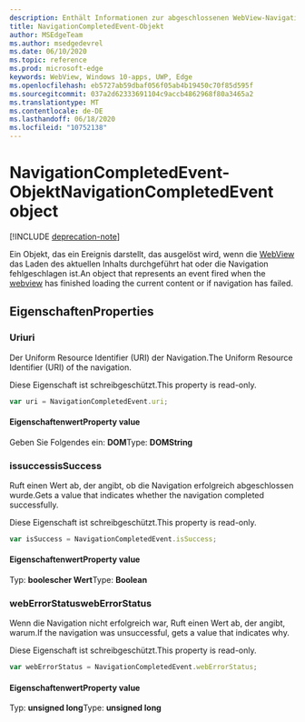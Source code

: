 ```yaml
---
description: Enthält Informationen zur abgeschlossenen WebView-Navigation
title: NavigationCompletedEvent-Objekt
author: MSEdgeTeam
ms.author: msedgedevrel
ms.date: 06/10/2020
ms.topic: reference
ms.prod: microsoft-edge
keywords: WebView, Windows 10-apps, UWP, Edge
ms.openlocfilehash: eb5727ab59dbaf056f05ab4b19450c70f85d595f
ms.sourcegitcommit: 037a2d62333691104c9accb4862968f80a3465a2
ms.translationtype: MT
ms.contentlocale: de-DE
ms.lasthandoff: 06/18/2020
ms.locfileid: "10752138"
---
```

# <span data-ttu-id="404b0-104">NavigationCompletedEvent-Objekt</span><span class="sxs-lookup"><span data-stu-id="404b0-104">NavigationCompletedEvent object</span></span>  

[!INCLUDE [deprecation-note](../includes/deprecation-note.md)]  

<span data-ttu-id="404b0-105">Ein Objekt, das ein Ereignis darstellt, das ausgelöst wird, wenn die [WebView](../webview.md) das Laden des aktuellen Inhalts durchgeführt hat oder die Navigation fehlgeschlagen ist.</span><span class="sxs-lookup"><span data-stu-id="404b0-105">An object that represents an event fired when the [webview](../webview.md) has finished loading the current content or if navigation has failed.</span></span>  

## <span data-ttu-id="404b0-106">Eigenschaften</span><span class="sxs-lookup"><span data-stu-id="404b0-106">Properties</span></span>  

### <span data-ttu-id="404b0-107">Uri</span><span class="sxs-lookup"><span data-stu-id="404b0-107">uri</span></span>  

<span data-ttu-id="404b0-108">Der Uniform Resource Identifier (URI) der Navigation.</span><span class="sxs-lookup"><span data-stu-id="404b0-108">The Uniform Resource Identifier (URI) of the navigation.</span></span>  

<span data-ttu-id="404b0-109">Diese Eigenschaft ist schreibgeschützt.</span><span class="sxs-lookup"><span data-stu-id="404b0-109">This property is read-only.</span></span>  

```javascript
var uri = NavigationCompletedEvent.uri;
```  

#### <span data-ttu-id="404b0-110">Eigenschaftenwert</span><span class="sxs-lookup"><span data-stu-id="404b0-110">Property value</span></span>  

<span data-ttu-id="404b0-111">Geben Sie Folgendes ein: **DOM**</span><span class="sxs-lookup"><span data-stu-id="404b0-111">Type: **DOMString**</span></span>  

### <span data-ttu-id="404b0-112">issuccess</span><span class="sxs-lookup"><span data-stu-id="404b0-112">isSuccess</span></span>  

<span data-ttu-id="404b0-113">Ruft einen Wert ab, der angibt, ob die Navigation erfolgreich abgeschlossen wurde.</span><span class="sxs-lookup"><span data-stu-id="404b0-113">Gets a value that indicates whether the navigation completed successfully.</span></span>  

<span data-ttu-id="404b0-114">Diese Eigenschaft ist schreibgeschützt.</span><span class="sxs-lookup"><span data-stu-id="404b0-114">This property is read-only.</span></span>  

```javascript
var isSuccess = NavigationCompletedEvent.isSuccess;
```  

#### <span data-ttu-id="404b0-115">Eigenschaftenwert</span><span class="sxs-lookup"><span data-stu-id="404b0-115">Property value</span></span>  

<span data-ttu-id="404b0-116">Typ: **boolescher Wert**</span><span class="sxs-lookup"><span data-stu-id="404b0-116">Type: **Boolean**</span></span>  

### <span data-ttu-id="404b0-117">webErrorStatus</span><span class="sxs-lookup"><span data-stu-id="404b0-117">webErrorStatus</span></span>  

<span data-ttu-id="404b0-118">Wenn die Navigation nicht erfolgreich war, Ruft einen Wert ab, der angibt, warum.</span><span class="sxs-lookup"><span data-stu-id="404b0-118">If the navigation was unsuccessful, gets a value that indicates why.</span></span>  

<span data-ttu-id="404b0-119">Diese Eigenschaft ist schreibgeschützt.</span><span class="sxs-lookup"><span data-stu-id="404b0-119">This property is read-only.</span></span>  

```javascript
var webErrorStatus = NavigationCompletedEvent.webErrorStatus;
```  

#### <span data-ttu-id="404b0-120">Eigenschaftenwert</span><span class="sxs-lookup"><span data-stu-id="404b0-120">Property value</span></span>  

<span data-ttu-id="404b0-121">Typ: **unsigned long**</span><span class="sxs-lookup"><span data-stu-id="404b0-121">Type: **unsigned long**</span></span>  
